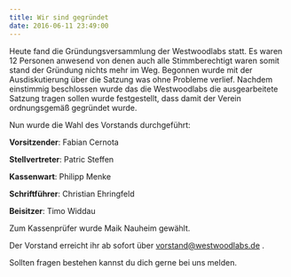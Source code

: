 ```yaml
---
title: Wir sind gegründet
date: 2016-06-11 23:49:00
---
```

Heute fand die Gründungsversammlung der Westwoodlabs statt. 
Es waren 12 Personen anwesend von denen auch alle Stimmberechtigt waren somit stand der Gründung nichts mehr im Weg. 
Begonnen wurde mit der Ausdiskutierung über die Satzung was ohne Probleme verlief. Nachdem einstimmig beschlossen wurde das die Westwoodlabs die ausgearbeitete Satzung tragen sollen wurde festgestellt, dass damit der Verein ordnungsgemäß gegründet wurde. 

Nun wurde die Wahl des Vorstands durchgeführt:

__Vorsitzender__: Fabian Cernota

__Stellvertreter__: Patric Steffen

__Kassenwart__: Philipp Menke

__Schriftführer__: Christian Ehringfeld

__Beisitzer__: Timo Widdau


Zum Kassenprüfer wurde Maik Nauheim gewählt.

Der Vorstand erreicht ihr ab sofort über <a href="mailto:vorstand@westwoodlabs.de">vorstand@westwoodlabs.de</a> .

Sollten fragen bestehen kannst du dich gerne bei uns melden.
